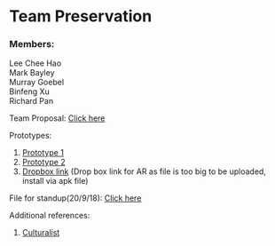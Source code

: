 # Team Preservation

### Members:
Lee Chee Hao <br>
Mark Bayley <br>
Murray Goebel <br>
Binfeng Xu <br>
Richard Pan <br>

Team Proposal: <a href="https://github.com/deco3500-2018/Preservation/wiki/Proposal">Click here</a>

Prototypes: <br>
1) <a href="https://pr.to/R1VV56/">Prototype 1</a> <br>
2) <a href="https://pr.to/2CLHIY/">Prototype 2</a> <br>
3) <a href="https://www.dropbox.com/sh/dfuaj8sz70lsqlf/AADbZmf_9cDC5fWQWpgSiCHJa?dl=0">Dropbox link</a> (Drop box link for AR as file is too big to be uploaded, install via apk file)

File for standup(20/9/18): <a href="https://github.com/deco3500-2018/Preservation/blob/master/Standup.pdf">Click here</a>


Additional references:
1) <a href="https://www.arts.qld.gov.au/culturalist">Culturalist</a>
